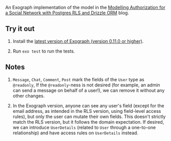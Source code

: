 An Exograph implementation of the model in the [Modelling Authorization for a Social Network with Postgres RLS and Drizzle ORM](https://neon.tech/blog/modelling-authorization-for-a-social-network-with-postgres-rls-and-drizzle-orm) blog.


## Try it out

1. Install the [latest version of Exograph (version 0.11.0 or higher)](https://exograph.dev/docs/getting-started). 

2. Run `exo test` to run the tests.

## Notes

1. `Message`, `Chat`, `Comment`, `Post` mark the fields of the `User` type as `@readonly`, If the `@readonly`-ness is not desired (for example, an admin can send a message on behalf of a user!), we can remove it without any other changes.

2. In the Exograph version, anyone can see any user's field (except for the email address, as intended in the RLS version, using field-level access rules), but only the user can mutate their own fields. This doesn't strictly match the RLS version, but it follows the domain expectation. If desired, we can introduce `UserDetails` (related to `User` through a one-to-one relationship) and have access rules on `UserDetails` instead.